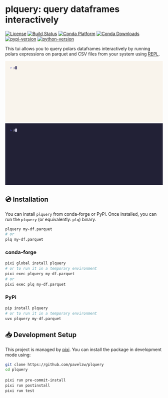 # plquery: query dataframes interactively

[![License][license-badge]](LICENSE)
[![Build Status][build-badge]][build]
[![Conda Platform][conda-badge]][conda-url]
[![Conda Downloads][conda-downloads-badge]][conda-url]
[![pypi-version][pypi-badge]][pypi]
[![python-version][python-version-badge]][pypi]

[license-badge]: https://img.shields.io/github/license/pavelzw/plquery?style=flat-square
[build-badge]: https://img.shields.io/github/actions/workflow/status/pavelzw/plquery/ci.yml?style=flat-square&branch=main
[build]: https://github.com/pavelzw/plquery/actions/
[conda-url]: https://prefix.dev/channels/conda-forge/packages/plquery
[conda-badge]: https://img.shields.io/conda/pn/conda-forge/plquery?style=flat-square&logoColor=white&logo=conda-forge
[conda-downloads-badge]: https://img.shields.io/conda/dn/conda-forge/plquery?style=flat-square
[pypi]: https://pypi.org/project/plquery
[pypi-badge]: https://img.shields.io/pypi/v/plquery.svg?style=flat-square&logo=pypi&logoColor=white
[python-version-badge]: https://img.shields.io/pypi/pyversions/plquery?style=flat-square&logoColor=white&logo=python

This tui allows you to query polars dataframes interactively by running polars expressions on parquet and CSV files from your system using [REPL](https://en.wikipedia.org/wiki/Read%E2%80%93eval%E2%80%93print_loop).

![plquery demo](.github/assets/demo/demo-light.gif#gh-light-mode-only)
![plquery demo](.github/assets/demo/demo-dark.gif#gh-dark-mode-only)

## 💿 Installation

You can install `plquery` from conda-forge or PyPi.
Once installed, you can run the `plquery` (or equivalently: `plq`) binary.

```bash
plquery my-df.parquet
# or
plq my-df.parquet
```

### conda-forge

```bash
pixi global install plquery
# or to run it in a temporary environment
pixi exec plquery my-df.parquet
# or
pixi exec plq my-df.parquet
```

### PyPi

```bash
pip install plquery
# or to run it in a temporary environment
uvx plquery my-df.parquet
```

## 📥 Development Setup

This project is managed by [pixi](https://pixi.sh).
You can install the package in development mode using:

```bash
git clone https://github.com/pavelzw/plquery
cd plquery

pixi run pre-commit-install
pixi run postinstall
pixi run test
```
